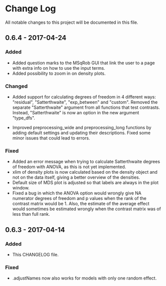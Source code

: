 # Change Log
All notable changes to this project will be documented in this file.

## 0.6.4 - 2017-04-24

### Added

- Added question marks to the MSqRob GUI that link the user to a page with extra info on how to use the input terms.
- Added possibility to zoom in on density plots.

### Changed

- Added support for calculating degrees of freedom in 4 different ways: "residual", "Satterthwaite", "exp_between" and "custom". Removed the separate "Satterthwaite" argument from all functions that test contrasts. Instead, "Satterthwaite" is now an option in the new argument "type_dfs".

- Improved preprocessing_wide and preprocessing_long functions by adding default settings and updating their descriptions. Fixed some minor issues that could lead to errors.

### Fixed

- Added an error message when trying to calculate Satterthwaite degrees of freedom with ANOVA, as this is not yet implemented.
- xlim of density plots is now calculated based on the density object and not on the data itself, giving a better overview of the densities.
- Default size of MDS plot is adjusted so that labels are always in the plot window.
- Fixed a bug in which the ANOVA option would wrongly give NA numerator degrees of freedom and p values when the rank of the contrast matrix would be 1. Also, the estimate of the average effect would sometimes be estimated wrongly when the contrast matrix was of less than full rank.

## 0.6.3 - 2017-04-14

### Added
- This CHANGELOG file.

### Fixed
- .adjustNames now also works for models with only one random effect.
